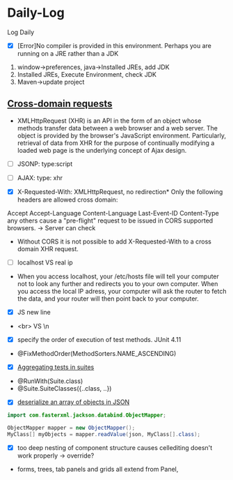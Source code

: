 # Daily-Log
Log Daily

- [x] [Error]No compiler is provided in this environment. Perhaps you are running on a JRE rather than a JDK

1. window->preferences, java->Installed JREs, add JDK
2. Installed JREs, Execute Environment, check JDK
3. Maven->update project

## [Cross-domain requests](https://developer.mozilla.org/en-US/docs/Web/HTTP/Access_control_CORS)

- XMLHttpRequest (XHR) is an API in the form of an object whose methods transfer data between a web browser and a web server. The object is provided by the browser's JavaScript environment. Particularly, retrieval of data from XHR for the purpose of continually modifying a loaded web page is the underlying concept of Ajax design. 

- [ ] JSONP: type:script
- [ ] AJAX: type: xhr

- [x] X-Requested-With: XMLHttpRequest, no redirection*
Only the following headers are allowed cross domain:

Accept
Accept-Language
Content-Language
Last-Event-ID
Content-Type
any others cause a "pre-flight" request to be issued in CORS supported browsers. -> Server can check

- Without CORS it is not possible to add X-Requested-With to a cross domain XHR request.

- [ ] localhost VS real ip

- When you access localhost, your /etc/hosts file will tell your computer not to look any further and redirects you to your own computer. When you access the local IP adress, your computer will ask the router to fetch the data, and your router will then point back to your computer.

- [x] JS new line
- \<br> VS \n

- [x] specify the order of execution of test methods. JUnit 4.11

- @FixMethodOrder(MethodSorters.NAME_ASCENDING)

- [x] [Aggregating tests in suites](https://github.com/junit-team/junit4/wiki/aggregating-tests-in-suites)

- @RunWith(Suite.class)
- @Suite.SuiteClasses({..class, ..})

- [x] [deserialize an array of objects in JSON](http://stackoverflow.com/questions/6349421/how-to-use-jackson-to-deserialise-an-array-of-objects)
```java
import com.fasterxml.jackson.databind.ObjectMapper;

ObjectMapper mapper = new ObjectMapper();
MyClass[] myObjects = mapper.readValue(json, MyClass[].class);
```
- [x] too deep nesting of component structure causes cellediting doesn't work properly -> override?
- forms, trees, tab panels and grids all extend from Panel,





